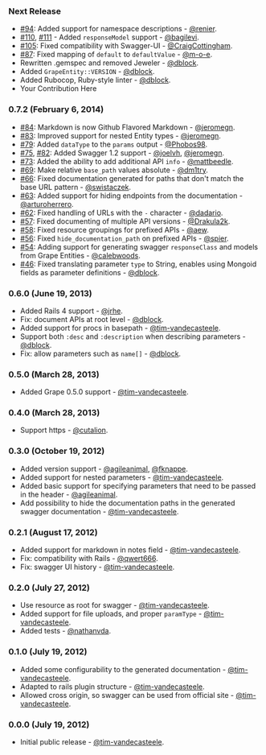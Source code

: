 ### Next Release

* [#94](https://github.com/tim-vandecasteele/grape-swagger/pull/94): Added support for namespace descriptions - [@renier](https://github.com/renier).
* [#110](https://github.com/tim-vandecasteele/grape-swagger/pull/110), [#111](https://github.com/tim-vandecasteele/grape-swagger/pull/111) - Added `responseModel` support - [@bagilevi](https://github.com/bagilevi).
* [#105](https://github.com/tim-vandecasteele/grape-swagger/pull/105): Fixed compatibility with Swagger-UI - [@CraigCottingham](https://github.com/CraigCottingham).
* [#87](https://github.com/tim-vandecasteele/grape-swagger/pull/87): Fixed mapping of `default` to `defaultValue` - [@m-o-e](https://github.com/m-o-e).
* Rewritten .gemspec and removed Jeweler - [@dblock](https://github.com/dblock).
* Added `GrapeEntity::VERSION` - [@dblock](https://github.com/dblock).
* Added Rubocop, Ruby-style linter - [@dblock](https://github.com/dblock).
* Your Contribution Here

### 0.7.2 (February 6, 2014)

* [#84](https://github.com/tim-vandecasteele/grape-swagger/pull/84): Markdown is now Github Flavored Markdown - [@jeromegn](https://github.com/jeromegn).
* [#83](https://github.com/tim-vandecasteele/grape-swagger/pull/83): Improved support for nested Entity types - [@jeromegn](https://github.com/jeromegn).
* [#79](https://github.com/tim-vandecasteele/grape-swagger/pull/79): Added `dataType` to the `params` output - [@Phobos98](https://github.com/Phobos98).
* [#75](https://github.com/tim-vandecasteele/grape-swagger/pull/75), [#82](https://github.com/tim-vandecasteele/grape-swagger/pull/82): Added Swagger 1.2 support - [@joelvh](https://github.com/joelvh), [@jeromegn](https://github.com/jeromegn).
* [#73](https://github.com/tim-vandecasteele/grape-swagger/pull/73): Added the ability to add additional API `info` - [@mattbeedle](https://github.com/mattbeedle).
* [#69](https://github.com/tim-vandecasteele/grape-swagger/pull/69): Make relative `base_path` values absolute - [@dm1try](https://github.com/dm1try).
* [#66](https://github.com/tim-vandecasteele/grape-swagger/pull/66): Fixed documentation generated for paths that don't match the base URL pattern - [@swistaczek](https://github.com/swistaczek).
* [#63](https://github.com/tim-vandecasteele/grape-swagger/pull/63): Added support for hiding endpoints from the documentation - [@arturoherrero](https://github.com/arturoherrero).
* [#62](https://github.com/tim-vandecasteele/grape-swagger/pull/62): Fixed handling of URLs with the `-` character - [@dadario](https://github.com/dadario).
* [#57](https://github.com/tim-vandecasteele/grape-swagger/pull/57): Fixed documenting of multiple API versions - [@Drakula2k](https://github.com/Drakula2k).
* [#58](https://github.com/tim-vandecasteele/grape-swagger/pull/58): Fixed resource groupings for prefixed APIs - [@aew](https://github.com/aew).
* [#56](https://github.com/tim-vandecasteele/grape-swagger/pull/56): Fixed `hide_documentation_path` on prefixed APIs - [@spier](https://github.com/spier).
* [#54](https://github.com/tim-vandecasteele/grape-swagger/pull/54): Adding support for generating swagger `responseClass` and models from Grape Entities - [@calebwoods](https://github.com/calebwoods).
* [#46](https://github.com/tim-vandecasteele/grape-swagger/pull/46): Fixed translating parameter `type` to String, enables using Mongoid fields as parameter definitions - [@dblock](https://github.com/dblock).

### 0.6.0 (June 19, 2013)

* Added Rails 4 support - [@jrhe](https://github.com/jrhe).
* Fix: document APIs at root level - [@dblock](https://github.com/dblock).
* Added support for procs in basepath - [@tim-vandecasteele](https://github.com/tim-vandecasteele).
* Support both `:desc` and `:description` when describing parameters - [@dblock](https://github.com/dblock).
* Fix: allow parameters such as `name[]` - [@dblock](https://github.com/dblock).

### 0.5.0 (March 28, 2013)

* Added Grape 0.5.0 support - [@tim-vandecasteele](https://github.com/tim-vandecasteele).

### 0.4.0 (March 28, 2013)

* Support https - [@cutalion](https://github.com/cutalion).

### 0.3.0 (October 19, 2012)

* Added version support - [@agileanimal](https://github.com/agileanimal), [@fknappe](https://github.com/fknappe).
* Added support for nested parameters - [@tim-vandecasteele](https://github.com/tim-vandecasteele).
* Added basic support for specifying parameters that need to be passed in the header - [@agileanimal](https://github.com/agileanimal).
* Add possibility to hide the documentation paths in the generated swagger documentation - [@tim-vandecasteele](https://github.com/tim-vandecasteele).

### 0.2.1 (August 17, 2012)

* Added support for markdown in notes field - [@tim-vandecasteele](https://github.com/tim-vandecasteele).
* Fix: compatibility with Rails - [@qwert666](https://github.com/qwert666).
* Fix: swagger UI history - [@tim-vandecasteele](https://github.com/tim-vandecasteele).

### 0.2.0 (July 27, 2012)

* Use resource as root for swagger - [@tim-vandecasteele](https://github.com/tim-vandecasteele).
* Added support for file uploads, and proper `paramType` - [@tim-vandecasteele](https://github.com/tim-vandecasteele).
* Added tests - [@nathanvda](https://github.com/nathanvda).

### 0.1.0 (July 19, 2012)

* Added some configurability to the generated documentation - [@tim-vandecasteele](https://github.com/tim-vandecasteele).
* Adapted to rails plugin structure - [@tim-vandecasteele](https://github.com/tim-vandecasteele).
* Allowed cross origin, so swagger can be used from official site - [@tim-vandecasteele](https://github.com/tim-vandecasteele).

### 0.0.0 (July 19, 2012)

* Initial public release - [@tim-vandecasteele](https://github.com/tim-vandecasteele).
